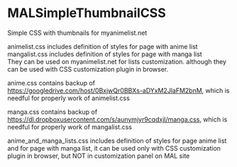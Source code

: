 # MALSimpleThumbnailCSS
Simple CSS with thumbnails for myanimelist.net

animelist.css includes definition of styles for page with anime list<br>
mangalist.css includes definition of styles for page with manga list<br>
They can be used on myanimelist.net for lists customization. although they can be used with CSS customization plugin in browser.<br>

anime.css contains backup of https://googledrive.com/host/0BxjwQr0BBXs-aDYxM2JlaFM2bnM, which is needful for properly work of animelist.css<br>

manga.css contains backup of https://dl.dropboxusercontent.com/s/aunymjyr9cqdxjl/manga.css, which is needful for properly work of mangalist.css<br>

anime_and_manga_lists.css includes definition of styles for page anime list and for page with manga list, it can be used only with CSS customization plugin in browser, but NOT in customization panel on MAL site<br>
